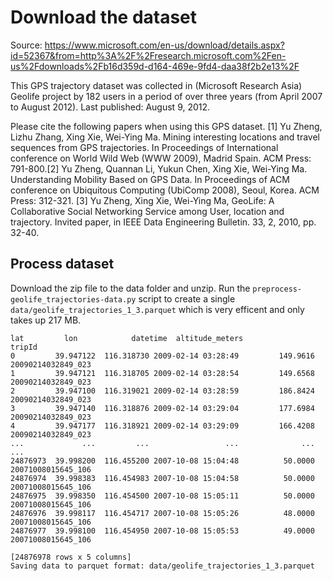 # Download the dataset

Source:
https://www.microsoft.com/en-us/download/details.aspx?id=52367&from=http%3A%2F%2Fresearch.microsoft.com%2Fen-us%2Fdownloads%2Fb16d359d-d164-469e-9fd4-daa38f2b2e13%2F

This GPS trajectory dataset was collected in (Microsoft Research Asia) Geolife project by 182 users in a period of over
three years (from April 2007 to August 2012). Last published: August 9, 2012.

Please cite the following papers when using this GPS dataset.
[1] Yu Zheng, Lizhu Zhang, Xing Xie, Wei-Ying Ma. Mining interesting locations and travel sequences from GPS
trajectories. In
Proceedings of International conference on World Wild Web (WWW 2009), Madrid Spain. ACM Press: 791-800.[2] Yu Zheng,
Quannan Li, Yukun Chen, Xing Xie, Wei-Ying Ma. Understanding Mobility Based on GPS Data. In Proceedings of
ACM conference on Ubiquitous Computing (UbiComp 2008), Seoul, Korea. ACM Press: 312-321.
[3] Yu Zheng, Xing Xie, Wei-Ying Ma, GeoLife: A Collaborative Social Networking Service among User, location and
trajectory.
Invited paper, in IEEE Data Engineering Bulletin. 33, 2, 2010, pp. 32-40.

## Process dataset
Download the zip file to the data folder and unzip. Run the `preprocess-geolife_trajectories-data.py` script to create a
single `data/geolife_trajectories_1_3.parquet` which is very efficent and only takes up 217 MB. 

```
lat         lon            datetime  altitude_meters              tripId
0         39.947122  116.318730 2009-02-14 03:28:49         149.9616  20090214032849_023
1         39.947121  116.318705 2009-02-14 03:28:54         149.6568  20090214032849_023
2         39.947100  116.319021 2009-02-14 03:28:59         186.8424  20090214032849_023
3         39.947140  116.318876 2009-02-14 03:29:04         177.6984  20090214032849_023
4         39.947177  116.318921 2009-02-14 03:29:09         166.4208  20090214032849_023
...             ...         ...                 ...              ...                 ...
24876973  39.998200  116.455200 2007-10-08 15:04:48          50.0000  20071008015645_106
24876974  39.998383  116.454983 2007-10-08 15:04:58          50.0000  20071008015645_106
24876975  39.998350  116.454500 2007-10-08 15:05:11          50.0000  20071008015645_106
24876976  39.998117  116.454717 2007-10-08 15:05:26          48.0000  20071008015645_106
24876977  39.998100  116.454950 2007-10-08 15:05:53          49.0000  20071008015645_106

[24876978 rows x 5 columns]
Saving data to parquet format: data/geolife_trajectories_1_3.parquet
```                
